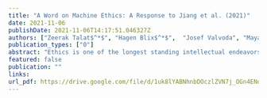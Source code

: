 ```yaml
---
title: "A Word on Machine Ethics: A Response to Jiang et al. (2021)"
date: 2021-11-06
publishDate: 2021-11-06T14:17:51.046327Z
authors: ["Zeerak Talat$^*$", "Hagen Blix$^*$",  "Josef Valvoda", "Maya Indira Ganesh", "Ryan Cotterell", "Adina Williams"]
publication_types: ["0"]
abstract: "Ethics is one of the longest standing intellectual endeavors of humanity. In recent years, the fields of AI and NLP have attempted to wrangle with how learning systems that interact with humans should be constrained to behave ethically. One proposal in this vein is the construction of morality models that can take in arbitrary text and output a moral judgment about the situation described. In this work, we focus on a single case study of the recently proposed Delphi model and offer a critique of the project’s proposed method of automating morality judgments. Through an analysis of Delphi, we examine broader issues that would be applicable to any similar attempt. We conclude with a discussion of how machine ethics could usefully proceed, by focusing on current and near-future uses of technology, in a way that centers around transparency, democratic values, and allows for straightforward accountability."
featured: false
publication: ""
links:
url_pdf: https://drive.google.com/file/d/1uk8lYABNhnbDOczlZVN7j_OGn4ENoBv1/view?usp=sharing
---
```


